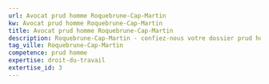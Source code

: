 ```yaml
---
url: Avocat prud homme Roquebrune-Cap-Martin
kw: Avocat prud homme Roquebrune-Cap-Martin
title: Avocat prud homme Roquebrune-Cap-Martin
description: Roquebrune-Cap-Martin - confiez-nous votre dossier prud homme
tag_ville: Roquebrune-Cap-Martin
competence: prud homme
expertise: droit-du-travail
extertise_id: 3
---
```

